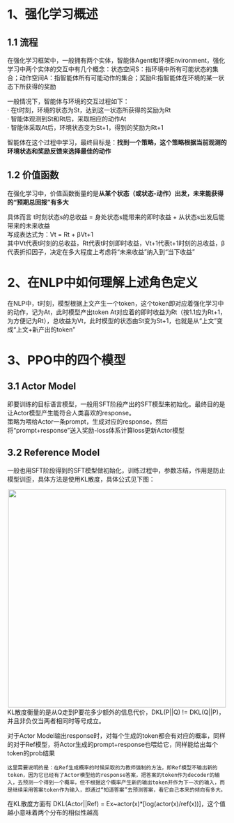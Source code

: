# 1、强化学习概述
## 1.1 流程
在强化学习框架中，一般拥有两个实体，智能体Agent和环境Environment，强化学习中两个实体的交互中有几个概念：状态空间S：指环境中所有可能状态的集合；动作空间A：指智能体所有可能动作的集合；奖励R:指智能体在环境的某一状态下所获得的奖励   

  一般情况下，智能体与环境的交互过程如下：  
  · 在t时刻，环境的状态为St，达到这一状态所获得的奖励为Rt  
  · 智能体观测到St和Rt后，采取相应的动作At  
  · 智能体采取At后，环境状态变为St+1，得到的奖励为Rt+1  

  智能体在这个过程中学习，最终目标是：**找到一个策略，这个策略根据当前观测的环境状态和奖励反馈来选择最佳的动作**
## 1.2 价值函数  
在强化学习中，价值函数衡量的是**从某个状态（或状态-动作）出发，未来能获得的“预期总回报”有多大**  

  具体而言 t时刻状态s的总收益 = 身处状态s能带来的即时收益 + 从状态s出发后能带来的未来收益  
  写成表达式为：Vt = Rt + βVt+1  
  其中Vt代表t时刻的总收益，Rt代表t时刻即时收益，Vt+1代表t+1时刻的总收益，β代表折扣因子，决定在多大程度上考虑将“未来收益”纳入到“当下收益”  
# 2、在NLP中如何理解上述角色定义 
在NLP中，t时刻，模型根据上文产生一个token，这个token即对应着强化学习中的动作，记为At，此时模型产出token At对应着的即时收益为Rt（按1.1应为Rt+1，为方便记为Rt），总收益为Vt，此时模型的状态由St变为St+1，也就是从“上文”变成“上文+新产出的token”  
# 3、PPO中的四个模型
## 3.1 Actor Model
即要训练的目标语言模型，一般用SFT阶段产出的SFT模型来初始化。最终目的是让Actor模型产生能符合人类喜欢的response。  
策略为喂给Actor一条prompt，生成对应的response，然后将“prompt+response”送入奖励-loss体系计算loss更新Actor模型  
## 3.2 Reference Model
一般也用SFT阶段得到的SFT模型做初始化，训练过程中，参数冻结，作用是防止模型训歪，具体方法是使用KL散度，具体公式见下图：
<div align=center>
  <img src="https://github.com/user-attachments/assets/2f26803b-d508-4a6e-a1a1-67ae65e53fb9" width="500" />
</div>
KL散度衡量的是从Q走到P要花多少额外的信息代价，DKL(P||Q) != DKL(Q||P)，并且非负仅当两者相同时等号成立。  

对于Actor Model输出response时，对每个生成的token都会有对应的概率，同样的对于Ref模型，将Actor生成的prompt+response也喂给它，同样能给出每个token的prob结果  


    这里需要说明的是：在Ref生成概率的时候采取的为教师强制的方法，即Ref模型不输出新的token，因为它已经有了Actor模型给的response答案，把答案的token作为decoder的输入，去预测一个得到一个概率，但不根据这个概率产生新的输出token并作为下一次的输入，而是继续采用答案token作为输入，即通过“知道答案”去预测答案，看它自己本来的倾向有多大。  

在KL散度方面有 DKL(Actor||Ref) = Ex~actor(x)*[log(actor(x)/ref(x))]，这个值越小意味着两个分布的相似性越高
